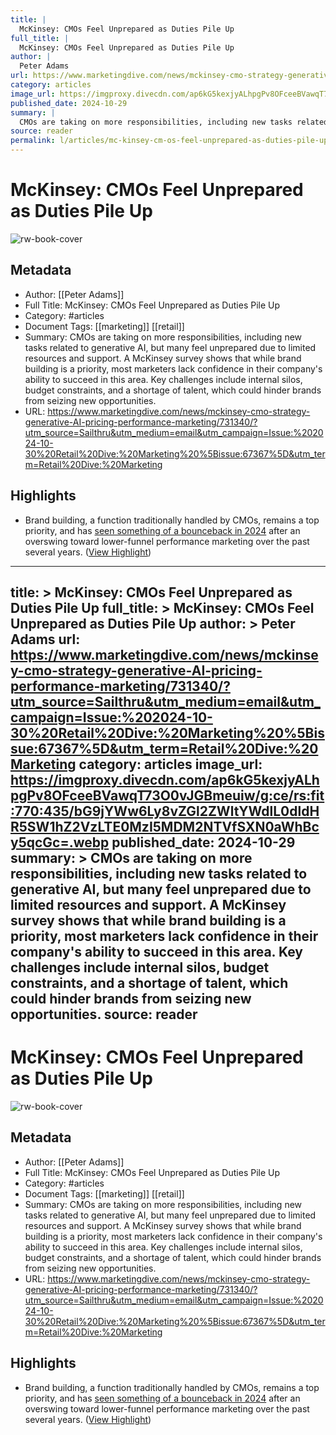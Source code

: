 ```yaml
---
title: |
  McKinsey: CMOs Feel Unprepared as Duties Pile Up
full_title: |
  McKinsey: CMOs Feel Unprepared as Duties Pile Up
author: |
  Peter Adams
url: https://www.marketingdive.com/news/mckinsey-cmo-strategy-generative-AI-pricing-performance-marketing/731340/?utm_source=Sailthru&utm_medium=email&utm_campaign=Issue:%202024-10-30%20Retail%20Dive:%20Marketing%20%5Bissue:67367%5D&utm_term=Retail%20Dive:%20Marketing
category: articles
image_url: https://imgproxy.divecdn.com/ap6kG5kexjyALhpgPv8OFceeBVawqT73O0vJGBmeuiw/g:ce/rs:fit:770:435/bG9jYWw6Ly8vZGl2ZWltYWdlL0dldHR5SW1hZ2VzLTE0MzI5MDM2NTVfSXN0aWhBcy5qcGc=.webp
published_date: 2024-10-29
summary: |
  CMOs are taking on more responsibilities, including new tasks related to generative AI, but many feel unprepared due to limited resources and support. A McKinsey survey shows that while brand building is a priority, most marketers lack confidence in their company's ability to succeed in this area. Key challenges include internal silos, budget constraints, and a shortage of talent, which could hinder brands from seizing new opportunities.
source: reader
permalink: l/articles/mc-kinsey-cm-os-feel-unprepared-as-duties-pile-up
---
```

# McKinsey: CMOs Feel Unprepared as Duties Pile Up

![rw-book-cover](https://imgproxy.divecdn.com/ap6kG5kexjyALhpgPv8OFceeBVawqT73O0vJGBmeuiw/g:ce/rs:fit:770:435/bG9jYWw6Ly8vZGl2ZWltYWdlL0dldHR5SW1hZ2VzLTE0MzI5MDM2NTVfSXN0aWhBcy5qcGc=.webp)

## Metadata
- Author: [[Peter Adams]]
- Full Title: McKinsey: CMOs Feel Unprepared as Duties Pile Up
- Category: #articles
- Document Tags: [[marketing]] [[retail]] 
- Summary: CMOs are taking on more responsibilities, including new tasks related to generative AI, but many feel unprepared due to limited resources and support. A McKinsey survey shows that while brand building is a priority, most marketers lack confidence in their company's ability to succeed in this area. Key challenges include internal silos, budget constraints, and a shortage of talent, which could hinder brands from seizing new opportunities.
- URL: https://www.marketingdive.com/news/mckinsey-cmo-strategy-generative-AI-pricing-performance-marketing/731340/?utm_source=Sailthru&utm_medium=email&utm_campaign=Issue:%202024-10-30%20Retail%20Dive:%20Marketing%20%5Bissue:67367%5D&utm_term=Retail%20Dive:%20Marketing

## Highlights
- Brand building, a function traditionally handled by CMOs, remains a top priority, and has [seen something of a bounceback in 2024](https://www.marketingdive.com/news/marketing-campaigns-first-half-2024/719805/) after an overswing toward lower-funnel performance marketing over the past several years. ([View Highlight](https://read.readwise.io/read/01jgnqp79f48dnwgk2d5aw6b3w))


---
title: >
  McKinsey: CMOs Feel Unprepared as Duties Pile Up
full_title: >
  McKinsey: CMOs Feel Unprepared as Duties Pile Up
author: >
  Peter Adams
url: https://www.marketingdive.com/news/mckinsey-cmo-strategy-generative-AI-pricing-performance-marketing/731340/?utm_source=Sailthru&utm_medium=email&utm_campaign=Issue:%202024-10-30%20Retail%20Dive:%20Marketing%20%5Bissue:67367%5D&utm_term=Retail%20Dive:%20Marketing
category: articles
image_url: https://imgproxy.divecdn.com/ap6kG5kexjyALhpgPv8OFceeBVawqT73O0vJGBmeuiw/g:ce/rs:fit:770:435/bG9jYWw6Ly8vZGl2ZWltYWdlL0dldHR5SW1hZ2VzLTE0MzI5MDM2NTVfSXN0aWhBcy5qcGc=.webp
published_date: 2024-10-29
summary: >
  CMOs are taking on more responsibilities, including new tasks related to generative AI, but many feel unprepared due to limited resources and support. A McKinsey survey shows that while brand building is a priority, most marketers lack confidence in their company's ability to succeed in this area. Key challenges include internal silos, budget constraints, and a shortage of talent, which could hinder brands from seizing new opportunities.
source: reader
---
# McKinsey: CMOs Feel Unprepared as Duties Pile Up

![rw-book-cover](https://imgproxy.divecdn.com/ap6kG5kexjyALhpgPv8OFceeBVawqT73O0vJGBmeuiw/g:ce/rs:fit:770:435/bG9jYWw6Ly8vZGl2ZWltYWdlL0dldHR5SW1hZ2VzLTE0MzI5MDM2NTVfSXN0aWhBcy5qcGc=.webp)

## Metadata
- Author: [[Peter Adams]]
- Full Title: McKinsey: CMOs Feel Unprepared as Duties Pile Up
- Category: #articles
- Document Tags: [[marketing]] [[retail]] 
- Summary: CMOs are taking on more responsibilities, including new tasks related to generative AI, but many feel unprepared due to limited resources and support. A McKinsey survey shows that while brand building is a priority, most marketers lack confidence in their company's ability to succeed in this area. Key challenges include internal silos, budget constraints, and a shortage of talent, which could hinder brands from seizing new opportunities.
- URL: https://www.marketingdive.com/news/mckinsey-cmo-strategy-generative-AI-pricing-performance-marketing/731340/?utm_source=Sailthru&utm_medium=email&utm_campaign=Issue:%202024-10-30%20Retail%20Dive:%20Marketing%20%5Bissue:67367%5D&utm_term=Retail%20Dive:%20Marketing

## Highlights
- Brand building, a function traditionally handled by CMOs, remains a top priority, and has [seen something of a bounceback in 2024](https://www.marketingdive.com/news/marketing-campaigns-first-half-2024/719805/) after an overswing toward lower-funnel performance marketing over the past several years. ([View Highlight](https://read.readwise.io/read/01jgnqp79f48dnwgk2d5aw6b3w))


